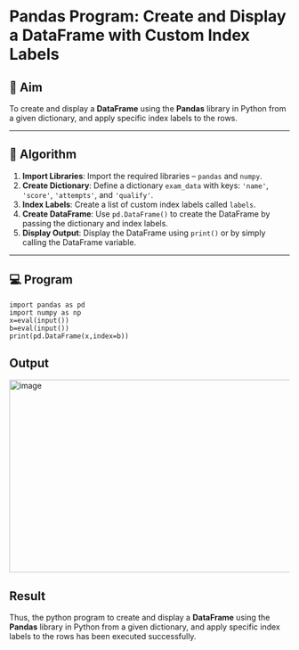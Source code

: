 # Pandas Program: Create and Display a DataFrame with Custom Index Labels

## 🎯 Aim

To create and display a **DataFrame** using the **Pandas** library in Python from a given dictionary, and apply specific index labels to the rows.

---

## 🧠 Algorithm

1. **Import Libraries**: Import the required libraries – `pandas` and `numpy`.
2. **Create Dictionary**: Define a dictionary `exam_data` with keys: `'name'`, `'score'`, `'attempts'`, and `'qualify'`.
3. **Index Labels**: Create a list of custom index labels called `labels`.
4. **Create DataFrame**: Use `pd.DataFrame()` to create the DataFrame by passing the dictionary and index labels.
5. **Display Output**: Display the DataFrame using `print()` or by simply calling the DataFrame variable.

---

## 💻 Program
```
import pandas as pd
import numpy as np
x=eval(input())
b=eval(input())
print(pd.DataFrame(x,index=b))
```

## Output
<img width="767" height="346" alt="image" src="https://github.com/user-attachments/assets/069349c6-2294-4906-bcfc-82bbf142b777" />


## Result
Thus, the python program to create and display a **DataFrame** using the **Pandas** library in Python from a given dictionary, and apply specific index labels to the rows has been executed successfully.

